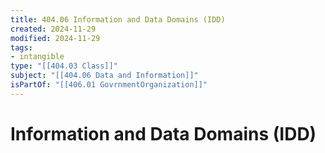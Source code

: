 ```yaml
---
title: 404.06 Information and Data Domains (IDD)
created: 2024-11-29
modified: 2024-11-29
tags:
- intangible
type: "[[404.03 Class]]"
subject: "[[404.06 Data and Information]]"
isPartOf: "[[406.01 GovrnmentOrganization]]"
---
```

# Information and Data Domains (IDD)

